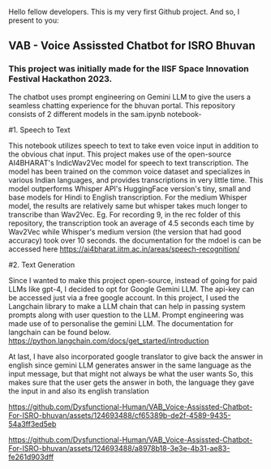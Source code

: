  Hello fellow developers. This is my very first Github project.
 And so, I present to you:
## VAB - Voice Assissted Chatbot for ISRO Bhuvan

### This project was initially made for the IISF Space Innovation Festival Hackathon 2023.
The chatbot uses prompt engineering on Gemini LLM to give the users a seamless chatting experience for the bhuvan portal.
This repository consists of 2 different models in the sam.ipynb notebook-

#1. Speech to Text

This notebook utilizes speech to text to take even voice input in addition to the obvious chat input.
This project makes use of the open-source AI4BHARAT's IndicWav2Vec model for speech to text transcription.
The model has been trained on the common voice dataset and specializes in various Indian languages, and provides transcriptions in very little time.
This model outperforms Whisper API's HuggingFace version's tiny, small and base models for Hindi to English transcription. For the medium Whisper model, the results are relatively same but whisper takes much longer to transcribe than Wav2Vec.
Eg. For recording 9, in the rec folder of this repository, the transcription took an average of 4.5 seconds each time by Wav2Vec while Whisper's medium version (the version that had good accuracy) took over 10 seconds.
the documentation for the mdoel is can be accessed here
https://ai4bharat.iitm.ac.in/areas/speech-recognition/

#2. Text Generation

Since I wanted to make this project open-source, instead of going for paid LLMs like gpt-4, I decided to opt for Google Gemini LLM. The api-key can be accessed just via a free google account.
In this project, I used the Langchain library to make a LLM chain that can help in passing system prompts along with user question to the LLM.
Prompt engineering was made use of to personalise the gemini LLM.
The documentation for langchain can be found below.
https://python.langchain.com/docs/get_started/introduction

At last, I have also incorporated google translator to give back the answer in english since gemini LLM generates answer in the same language as the input message, but that might not always be what the user wants
So, this makes sure that the user gets the answer in both, the language they gave the input in and also its english translation



https://github.com/Dysfunctional-Human/VAB_Voice-Assissted-Chatbot-For-ISRO-bhuvan/assets/124693488/cf65389b-de2f-4589-9435-54a3ff3ed5eb



https://github.com/Dysfunctional-Human/VAB_Voice-Assissted-Chatbot-For-ISRO-bhuvan/assets/124693488/a8978b18-3e3e-4b31-ae83-fe261d903dff



